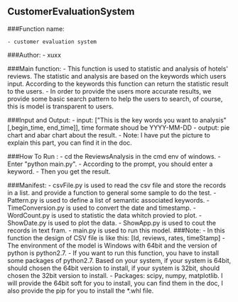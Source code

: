 ## CustomerEvaluationSystem

###Function name:
	
	- customer evaluation system

###Author:
	 - xuxx

###Main function:
	 - This function is used to statistic and analysis of  hotels' reviews. 
	 The statistic and analysis are based on the keywords which users input. 
	 According to the keywords this function can return the statistic result 
	 to the users.
	 - In order to provide the users more accurate results, we provide some
	 basic search pattern to help the users to search, of course, 
	 this is model is transparent to users.

###Input and Output:
	 - input:
	 ["This is the key words you want to analysis" [,begin_time, end_time]], 
	 time formate shoud be YYYY-MM-DD
	 - output:
	 pie chart and abar chart about the result.
	 - Note:
	 I have put the picture to explain this part, you can find it in the doc.

###How To Run :
	 - cd the ReviewsAnalysis in the cmd env of windows.
	 - Enter "python main.py".
	 - According to the prompt, you should enter a keyword.
	 - Then you get the result.

###Manifest:
	 - csvFile.py is used to read the csv file and store the records in a list.
	 and provide a function to general some sample to do the test.
	 - Pattern.py is used to define a list of  semantic associated keywords.
	 - TimeConversion.py is used to convert the date and timestamp.
	 - WordCount.py is used to statistic the data whitch provied to plot.
	 - ShowDate.py is used to plot the data.
	 - ShowApp.py is used to cout the records in text fram.
	 - main.py is used to run this model. 
###Note:
	 - In this function the design of CSV file is like this:
	 [Id, reviews, rates, timeStamp]
	 - The environment of the model is Windows with 64bit and the version
	 of python is python2.7. 
	 - If you want to run this function, you have to install some
	 packages of python2.7. Based on your system, if your system is 64bit,
	 should chosen the 64bit version to install, if your system is 32bit,
	 should chosen the 32bit version to install.
	 - Packages: scipy, numpy, matplotlib. I will provide the 64bit soft
	 for you to install, you can find them in the doc, I also provide the
	 pip for you to install the *.whl file.
